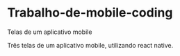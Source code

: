 # Trabalho-de-mobile-coding
Telas de um aplicativo mobile
 
 Três telas de um aplicativo mobile, utilizando react native.
